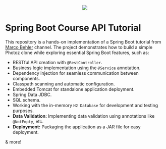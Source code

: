 <p align="center">
  <img src="https://github.com/user-attachments/assets/6ba1975c-a218-471e-9611-52cfa85d8e9c">
</p>

# Spring Boot Course API Tutorial

This repository is a hands-on implementation of a Spring Boot tutorial from [Marco Behler](https://github.com/marcobehler) channel. The project demonstrates how to build a simple Photoz clone while exploring essential Spring Boot features, such as:

- RESTful API creation with `@RestController`.
- Business logic implementation using the `@Service` annotation.
- Dependency injection for seamless communication between components.
- Classpath scanning and automatic configuration.
- Embedded Tomcat for standalone application deployment.
- Spring Data JDBC.
- SQL schema.
-  Working with the in-memory `H2 Database` for development and testing purposes.
- **Data Validation:** Implementing data validation using annotations like `@NotEmpty`, etc.
- **Deployment:** Packaging the application as a JAR file for easy deployment.


& more!
